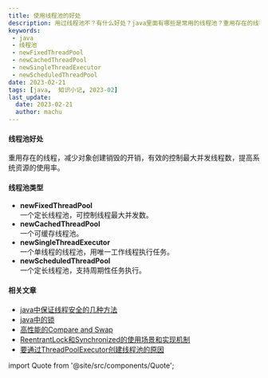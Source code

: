 ```yaml
---
title: 使用线程池的好处
description: 用过线程池不？有什么好处？java里面有哪些是常用的线程池？重用存在的线程，减少对象创建销毁的开销，有效的控制最大并发线程数，提高系统资源的使用率。
keywords:
 - java
 - 线程池
 - newFixedThreadPool
 - newCachedThreadPool
 - newSingleThreadExecutor
 - newScheduledThreadPool
date: 2023-02-21
tags: [java,  知识小记, 2023-02]
last_update:
  date: 2023-02-21
  author: machu
---
```


#### 线程池好处
重用存在的线程，减少对象创建销毁的开销，有效的控制最大并发线程数，提高系统资源的使用率。

#### 线程池类型

- **newFixedThreadPool**  
  一个定长线程池，可控制线程最大并发数。
- **newCachedThreadPool**  
  一个可缓存线程池。
- **newSingleThreadExecutor**  
  一个单线程的线程池，用唯一工作线程执行任务。
- **newScheduledThreadPool**  
  一个定长线程池，支持周期性任务执行。

#### 相关文章

- [java中保证线程安全的几种方法](https://machu.top/docs/小记/2023-02/17java中保证线程安全的几种方法)
- [java中的锁](https://machu.top/docs/小记/2023-02/18java中的锁)
- [高性能的Compare and Swap](https://machu.top/docs/小记/2023-02/19高性能的Compare%20and%20Swap)
- [ReentrantLock和Synchronized的使用场景和实现机制](https://machu.top/docs/小记/2023-02/20ReentrantLock和Synchronized的使用场景和实现机制)
- [要通过ThreadPoolExecutor创建线程池的原因](https://machu.top/docs/小记/2023-02/22要通过ThreadPoolExecutor创建线程池的原因)


import Quote from '@site/src/components/Quote';

> <Quote></Quote>
